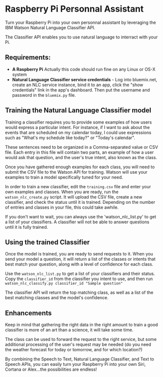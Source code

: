 Raspberry Pi Personnal Assistant
========================================

Turn your Raspberry Pi into your own personnal assistant by leveraging the IBM Watson Natural Language Classifier API. 

The Classifier API enables you to use natural language to interract with your Pi.


## Requirements:

* **A Raspberry Pi** Actually this code should run fine on any Linux or OS-X system
* **Natural Language Classifier service credentials** - 
  Log into bluemix.net, create an NLC service instance, bind it to an app, click the "show credentials" link in the app's dashboard.
  Then put the username and password in the `bluemix.py` file. 
  

## Training the Natural Language Classifier model

Training a classifier requires you to provide some examples of how users would express a particular intent. For instance, if I want to ask about the events that are scheduled on my calendar today, I could use expressions such as "What's my schedule like today?" or "Today's calendar".

These sentences need to be organized in a Comma-separated value or CSV file. Each entry in this file will contain two parts, an example of how a user would ask that question, and the user's true intent, also known as the class.

Once you have gathered enough examples for each class, you will need to submit the CSV file to the Watson API for training. Watson will use your examples to train a model specifically tuned for your need.

In order to train a new classifier, edit the `training.csv` file and enter your own examples and classes. When you are ready, run the `watson_nlc_create.py` script. It will upload the CSV file, create a new classifier, and check the status until it is trained. Depending on the number of entries and classes in your file, this could take awhile.


If you don't want to wait, you can always use the 'watson_nlc_list.py' to get a list of your classifiers. A classifier will not be able to answer questions until it is fully trained.
    

## Using the trained Classifier

Once the model is trained, you are ready to send requests to it. When you send your model a question, it will return a list of the classes or intents that best match your question, along with a level of confidence for each class. 

Use the `watson_nlc_list.py` to get a list of your classifiers and their status. Copy the `classifier_id` from the classifier you intent to use, and then run `watson_nlc_classify.py classifier_id "Sample question"`

The classifier API will return the top matching class, as well as a list of the best matching classes and the model's confidence.


## Enhancements


Keep in mind that gathering the right data in the right amount to train a good classifier is more of an art than a science, it will take some time.

The class can be used to forward the request to the right service, but some additional processing of the user's request may be needed (do you need the weather forecast for today or tomorrow, and for which location?)

By combining the Speech to Text, Natural Language Classifier, and Text to Speech APIs, you can easily turn your Raspberry Pi into your own Siri, Cortana or Alex...the possibilities are endless!
